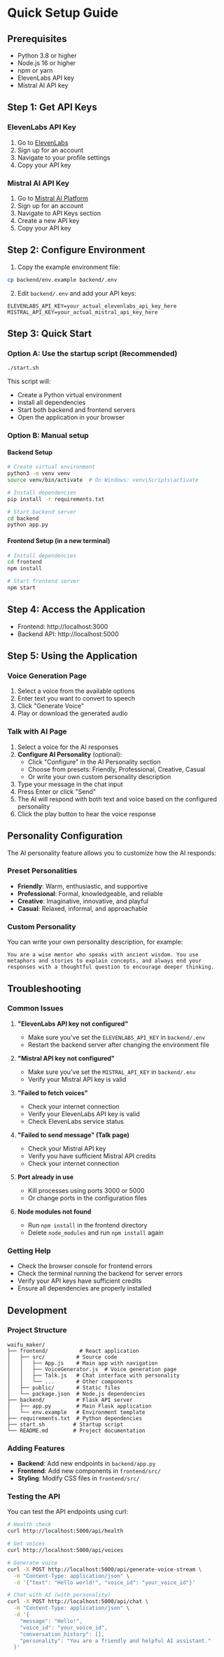# Quick Setup Guide

## Prerequisites

- Python 3.8 or higher
- Node.js 16 or higher
- npm or yarn
- ElevenLabs API key
- Mistral AI API key

## Step 1: Get API Keys

### ElevenLabs API Key
1. Go to [ElevenLabs](https://elevenlabs.io/)
2. Sign up for an account
3. Navigate to your profile settings
4. Copy your API key

### Mistral AI API Key
1. Go to [Mistral AI Platform](https://console.mistral.ai/)
2. Sign up for an account
3. Navigate to API Keys section
4. Create a new API key
5. Copy your API key

## Step 2: Configure Environment

1. Copy the example environment file:
```bash
cp backend/env.example backend/.env
```

2. Edit `backend/.env` and add your API keys:
```
ELEVENLABS_API_KEY=your_actual_elevenlabs_api_key_here
MISTRAL_API_KEY=your_actual_mistral_api_key_here
```

## Step 3: Quick Start

### Option A: Use the startup script (Recommended)
```bash
./start.sh
```

This script will:
- Create a Python virtual environment
- Install all dependencies
- Start both backend and frontend servers
- Open the application in your browser

### Option B: Manual setup

#### Backend Setup
```bash
# Create virtual environment
python3 -m venv venv
source venv/bin/activate  # On Windows: venv\Scripts\activate

# Install dependencies
pip install -r requirements.txt

# Start backend server
cd backend
python app.py
```

#### Frontend Setup (in a new terminal)
```bash
# Install dependencies
cd frontend
npm install

# Start frontend server
npm start
```

## Step 4: Access the Application

- Frontend: http://localhost:3000
- Backend API: http://localhost:5000

## Step 5: Using the Application

### Voice Generation Page
1. Select a voice from the available options
2. Enter text you want to convert to speech
3. Click "Generate Voice"
4. Play or download the generated audio

### Talk with AI Page
1. Select a voice for the AI responses
2. **Configure AI Personality** (optional):
   - Click "Configure" in the AI Personality section
   - Choose from presets: Friendly, Professional, Creative, Casual
   - Or write your own custom personality description
3. Type your message in the chat input
4. Press Enter or click "Send"
5. The AI will respond with both text and voice based on the configured personality
6. Click the play button to hear the voice response

## Personality Configuration

The AI personality feature allows you to customize how the AI responds:

### Preset Personalities
- **Friendly**: Warm, enthusiastic, and supportive
- **Professional**: Formal, knowledgeable, and reliable
- **Creative**: Imaginative, innovative, and playful
- **Casual**: Relaxed, informal, and approachable

### Custom Personality
You can write your own personality description, for example:
```
You are a wise mentor who speaks with ancient wisdom. You use metaphors and stories to explain concepts, and always end your responses with a thoughtful question to encourage deeper thinking.
```

## Troubleshooting

### Common Issues

1. **"ElevenLabs API key not configured"**
   - Make sure you've set the `ELEVENLABS_API_KEY` in `backend/.env`
   - Restart the backend server after changing the environment file

2. **"Mistral API key not configured"**
   - Make sure you've set the `MISTRAL_API_KEY` in `backend/.env`
   - Verify your Mistral API key is valid

3. **"Failed to fetch voices"**
   - Check your internet connection
   - Verify your ElevenLabs API key is valid
   - Check ElevenLabs service status

4. **"Failed to send message" (Talk page)**
   - Check your Mistral API key
   - Verify you have sufficient Mistral API credits
   - Check your internet connection

5. **Port already in use**
   - Kill processes using ports 3000 or 5000
   - Or change ports in the configuration files

6. **Node modules not found**
   - Run `npm install` in the frontend directory
   - Delete `node_modules` and run `npm install` again

### Getting Help

- Check the browser console for frontend errors
- Check the terminal running the backend for server errors
- Verify your API keys have sufficient credits
- Ensure all dependencies are properly installed

## Development

### Project Structure
```
waifu_maker/
├── frontend/          # React application
│   ├── src/          # Source code
│   │   ├── App.js    # Main app with navigation
│   │   ├── VoiceGenerator.js  # Voice generation page
│   │   ├── Talk.js   # Chat interface with personality
│   │   └── ...       # Other components
│   ├── public/       # Static files
│   └── package.json  # Node.js dependencies
├── backend/          # Flask API server
│   ├── app.py        # Main Flask application
│   └── env.example   # Environment template
├── requirements.txt  # Python dependencies
├── start.sh         # Startup script
└── README.md        # Project documentation
```

### Adding Features

- **Backend**: Add new endpoints in `backend/app.py`
- **Frontend**: Add new components in `frontend/src/`
- **Styling**: Modify CSS files in `frontend/src/`

### Testing the API

You can test the API endpoints using curl:

```bash
# Health check
curl http://localhost:5000/api/health

# Get voices
curl http://localhost:5000/api/voices

# Generate voice
curl -X POST http://localhost:5000/api/generate-voice-stream \
  -H "Content-Type: application/json" \
  -d '{"text": "Hello world!", "voice_id": "your_voice_id"}'

# Chat with AI (with personality)
curl -X POST http://localhost:5000/api/chat \
  -H "Content-Type: application/json" \
  -d '{
    "message": "Hello!",
    "voice_id": "your_voice_id",
    "conversation_history": [],
    "personality": "You are a friendly and helpful AI assistant."
  }'
``` 